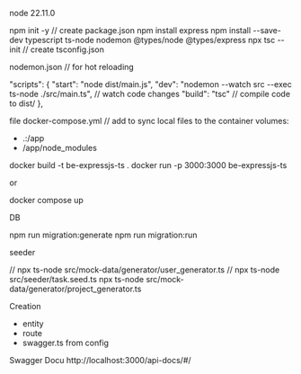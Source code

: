 node 22.11.0

npm init -y // create package.json
npm install express
npm install --save-dev typescript ts-node nodemon @types/node @types/express
npx tsc --init // create tsconfig.json

nodemon.json // for hot reloading

"scripts": {
    "start": "node dist/main.js",
    "dev": "nodemon --watch src --exec ts-node ./src/main.ts", // watch code changes
    "build": "tsc" // compile code to dist/
},


file docker-compose.yml
// add to sync local files to the container
volumes:
  - .:/app
  - /app/node_modules



docker build -t be-expressjs-ts .
docker run -p 3000:3000 be-expressjs-ts

or 

docker compose up




DB

npm run migration:generate
npm run migration:run

seeder

// npx ts-node src/mock-data/generator/user_generator.ts
// npx ts-node src/seeder/task.seed.ts
npx ts-node src/mock-data/generator/project_generator.ts


Creation
- entity
- route
- swagger.ts from config


Swagger Docu
http://localhost:3000/api-docs/#/